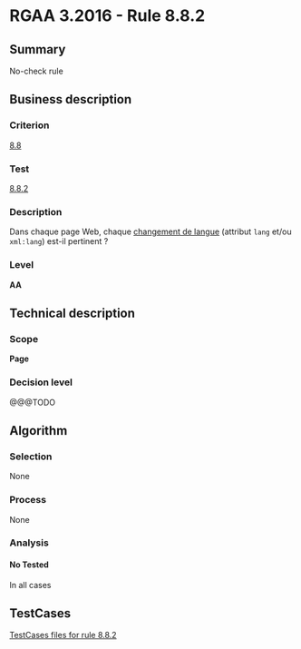 # RGAA 3.2016 - Rule 8.8.2

## Summary
No-check rule


## Business description

### Criterion
[8.8](http://references.modernisation.gouv.fr/rgaa-accessibilite/criteres.html#crit-8-8)

### Test
[8.8.2](http://references.modernisation.gouv.fr/rgaa-accessibilite/criteres.html#test-8-8-2)

### Description
<div lang="fr">Dans chaque page Web, chaque <a href="http://references.modernisation.gouv.fr/rgaa-accessibilite/glossaire.html#changement-de-langue">changement de langue</a> (attribut <code lang="en">lang</code> et/ou <code lang="en">xml:lang</code>) est-il pertinent&nbsp;?</div>

### Level
**AA**


## Technical description

### Scope
**Page**

### Decision level
@@@TODO


## Algorithm

### Selection
None

### Process
None

### Analysis

#### No Tested
In all cases


##  TestCases

[TestCases files for rule 8.8.2](https://github.com/Asqatasun/Asqatasun/tree/develop/rules/rules-rgaa3.2016/src/test/resources/testcases/rgaa32016/Rgaa32016Rule080802/)


